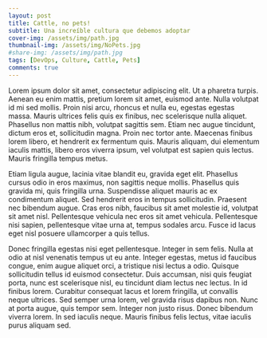 ```yaml
---
layout: post
title: Cattle, no pets!
subtitle: Una increíble cultura que debemos adoptar
cover-img: /assets/img/path.jpg
thumbnail-img: /assets/img/NoPets.jpg
#share-img: /assets/img/path.jpg
tags: [DevOps, Culture, Cattle, Pets]
comments: true
---
```


Lorem ipsum dolor sit amet, consectetur adipiscing elit. Ut a pharetra turpis. Aenean eu enim mattis, pretium lorem sit amet, euismod ante. Nulla volutpat id mi sed mollis. Proin nisi arcu, rhoncus et nulla eu, egestas egestas massa. Mauris ultrices felis quis ex finibus, nec scelerisque nulla aliquet. Phasellus non mattis nibh, volutpat sagittis sem. Etiam nec augue tincidunt, dictum eros et, sollicitudin magna. Proin nec tortor ante. Maecenas finibus lorem libero, et hendrerit ex fermentum quis. Mauris aliquam, dui elementum iaculis mattis, libero eros viverra ipsum, vel volutpat est sapien quis lectus. Mauris fringilla tempus metus.

Etiam ligula augue, lacinia vitae blandit eu, gravida eget elit. Phasellus cursus odio in eros maximus, non sagittis neque mollis. Phasellus quis gravida mi, quis fringilla urna. Suspendisse aliquet mauris ac ex condimentum aliquet. Sed hendrerit eros in tempus sollicitudin. Praesent nec bibendum augue. Cras eros nibh, faucibus sit amet molestie id, volutpat sit amet nisl. Pellentesque vehicula nec eros sit amet vehicula. Pellentesque nisi sapien, pellentesque vitae urna at, tempus sodales arcu. Fusce id lacus eget nisl posuere ullamcorper a quis tellus.

Donec fringilla egestas nisi eget pellentesque. Integer in sem felis. Nulla at odio at nisl venenatis tempus ut eu ante. Integer egestas, metus id faucibus congue, enim augue aliquet orci, a tristique nisi lectus a odio. Quisque sollicitudin tellus id euismod consectetur. Duis accumsan, nisi quis feugiat porta, nunc est scelerisque nisl, eu tincidunt diam lectus nec lectus. In id finibus lorem. Curabitur consequat lacus et lorem fringilla, ut convallis neque ultrices. Sed semper urna lorem, vel gravida risus dapibus non. Nunc at porta augue, quis tempor sem. Integer non justo risus. Donec bibendum viverra lorem. In sed iaculis neque. Mauris finibus felis lectus, vitae iaculis purus aliquam sed.